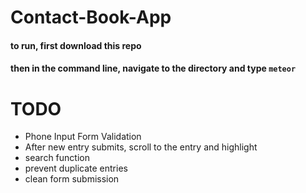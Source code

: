 # Contact-Book-App
#### to run, first download this repo
#### then in the command line, navigate to the directory and type `meteor`

# TODO
* Phone Input Form Validation
* After new entry submits, scroll to the entry and highlight
* search function
* prevent duplicate entries
* clean form submission
